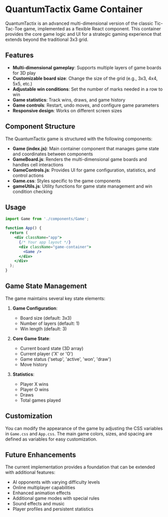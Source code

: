 # QuantumTactix Game Container

QuantumTactix is an advanced multi-dimensional version of the classic Tic-Tac-Toe game, implemented as a flexible React component. This container provides the core game logic and UI for a strategic gaming experience that extends beyond the traditional 3x3 grid.

## Features

- **Multi-dimensional gameplay**: Supports multiple layers of game boards for 3D play
- **Customizable board size**: Change the size of the grid (e.g., 3x3, 4x4, 5x5, etc.)
- **Adjustable win conditions**: Set the number of marks needed in a row to win
- **Game statistics**: Track wins, draws, and game history
- **Game controls**: Restart, undo moves, and configure game parameters
- **Responsive design**: Works on different screen sizes

## Component Structure

The QuantumTactix game is structured with the following components:

- **Game (index.js)**: Main container component that manages game state and coordinates between components
- **GameBoard.js**: Renders the multi-dimensional game boards and handles cell interactions
- **GameControls.js**: Provides UI for game configuration, statistics, and control actions
- **Game.css**: Styles specific to the game components
- **gameUtils.js**: Utility functions for game state management and win condition checking

## Usage

```jsx
import Game from './components/Game';

function App() {
  return (
    <div className="app">
      {/* Your app layout */}
      <div className="game-container">
        <Game />
      </div>
    </div>
  );
}
```

## Game State Management

The game maintains several key state elements:

1. **Game Configuration**:
   - Board size (default: 3x3)
   - Number of layers (default: 1)
   - Win length (default: 3)

2. **Core Game State**:
   - Current board state (3D array)
   - Current player ('X' or 'O')
   - Game status ('setup', 'active', 'won', 'draw')
   - Move history

3. **Statistics**:
   - Player X wins
   - Player O wins
   - Draws
   - Total games played

## Customization

You can modify the appearance of the game by adjusting the CSS variables in `Game.css` and `App.css`. The main game colors, sizes, and spacing are defined as variables for easy customization.

## Future Enhancements

The current implementation provides a foundation that can be extended with additional features:

- AI opponents with varying difficulty levels
- Online multiplayer capabilities
- Enhanced animation effects
- Additional game modes with special rules
- Sound effects and music
- Player profiles and persistent statistics
